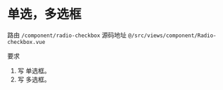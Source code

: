 # 单选，多选框
路由 `/component/radio-checkbox`
源码地址 `@/src/views/component/Radio-checkbox.vue`

要求
1. 写 单选框。
1. 写 多选框。
